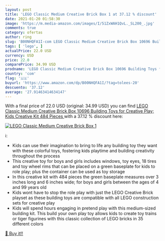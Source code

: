 ```yaml
---
layout: post
title: 'LEGO Classic Medium Creative Brick Box 1 at 37.12 % discount'
date: 2021-01-20 01:58:30
image: 'https://m.media-amazon.com/images/I/51ZxWAH1QvL._SL200_.jpg'
comments: true
category: ofertas
author: ring
slug: 'B00NHQFA1I-com LEGO Classic Medium Creative Brick Box 10696 Building...'
tags: [ 'lego', ]
actualPrice: 22.0 USD
currency: USD
price: 22.0
comparePrice: 34.99 USD
prodname: 'LEGO Classic Medium Creative Brick Box 10696 Building Toys for Creative Play; Kids Creative Kit  484 Pieces '
country: 'com'
flag: '🇺🇸'
buyurl: 'https://www.amazon.com/dp/B00NHQFA1I/?tag=tolees-20'
descuento: '37.12'
average: '27.91463414634147'
---
```


With a final price of 22.0 USD (original: 34.99 USD) you can find [LEGO Classic Medium Creative Brick Box 10696 Building Toys for Creative Play; Kids Creative Kit  484 Pieces ](https://www.amazon.com/dp/B00NHQFA1I/?tag=tolees-20) with a  37.12 % discount here:

[![LEGO Classic Medium Creative Brick Box 1](https://m.media-amazon.com/images/I/51ZxWAH1QvL._SL200_.jpg)](https://www.amazon.com/dp/B00NHQFA1I/?tag=tolees-20)

ℹ️:

- Kids can use their imagination to bring to life any building toy they want with these colorful toys, fostering kids playtime and building creativity throughout the process
- This creative toy for boys and girls includes windows, toy eyes, 18 tires and toy wheel rims that can be placed on a green baseplate for kids to role play; plus the container can be used as toy storage
- In this creative kit with 484 pieces the green baseplate measures over 3 inches long and 6 inches wide; for boys and girls between the ages of 4 and 99 years old
- Kids wont have to stop the role play with just the LEGO Creative Brick playset as these building toys are compatible with all LEGO construction sets for creative play
- Kids will spend hours engaging in pretend play with this medium-sized building kit. This build your own play toy allows kids to create toy trains or tiger figurines with this classic collection of LEGO bricks in 35 different colors

[🛒 Buy it!!](https://www.amazon.com/dp/B00NHQFA1I/?tag=tolees-20)
